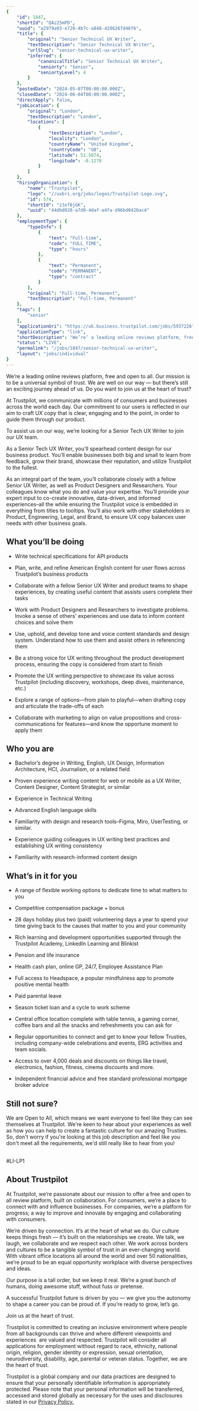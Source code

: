 ```yaml
---
{
	"id": 1847,
	"shortId": "QAz25mPD",
	"uuid": "a2979a93-e720-4b7c-a848-4286267d46f6",
	"title": {
		"original": "Senior Technical UX Writer",
		"textDescription": "Senior Technical UX Writer",
		"urlSlug": "senior-technical-ux-writer",
		"inferred": {
			"canonicalTitle": "Senior Technical UX Writer",
			"seniorty": "Senior",
			"seniortyLevel": 4
		}
	},
	"postedDate": "2024-05-07T00:00:00.000Z",
	"closedDate": "2024-06-04T00:00:00.000Z",
	"directApply": false,
	"jobLocation": {
		"original": "London",
		"textDescription": "London",
		"locations": [
			{
				"textDescription": "London",
				"locality": "London",
				"countryName": "United Kingdom",
				"countryCode": "GB",
				"latitude": 51.5074,
				"longitude": -0.1278
			}
		]
	},
	"hiringOrganization": {
		"name": "Trustpilot",
		"logo": "//uxbri.org/jobs/logos/Trustpilot-Logo.svg",
		"id": 574,
		"shortId": "z3xf8jGK",
		"uuid": "44dbd028-a7d0-4daf-a4fa-d96bd0420ac4"
	},
	"employmentType": {
		"typeInfo": [
			{
				"text": "Full-time",
				"code": "FULL_TIME",
				"type": "hours"
			},
			{
				"text": "Permanent",
				"code": "PERMANENT",
				"type": "contract"
			}
		],
		"original": "Full-time, Permanent",
		"textDescription": "Full-time, Permanent"
	},
	"tags": [
		"senior"
	],
	"applicationUri": "https://uk.business.trustpilot.com/jobs/5937226",
	"applicationType": "link",
	"shortDescription": "We’re’ a leading online reviews platform, free and open to all. Our mission is to be a universal symbol of trust. We are well on our way — but there’s’ still an exciting journey ahead of us. Do you",
	"status": "LIVE",
	"permalink": "/jobs/1847/senior-technical-ux-writer",
	"layout": "jobs/individual"
}
---
```

<p>We’re a leading online reviews platform, free and open to all. Our mission is to be a universal symbol of trust. We are well on our way — but there’s still an exciting journey ahead of us. Do you want to join us at the heart of trust?</p><p>At Trustpilot, we communicate with millions of consumers and businesses across the world each day. Our commitment to our users is reflected in our aim to craft UX copy that is clear, engaging and to the point, in order to guide them through our product.</p><p>To assist us on our way, we’re looking for a Senior Tech UX Writer to join our UX team.</p><p>As a Senior Tech UX Writer, you'll spearhead content design for our business product. You’ll enable businesses both big and small to learn from feedback, grow their brand, showcase their reputation, and utilize Trustpilot to the fullest.&nbsp;</p><p>As an integral part of the team, you’ll collaborate closely with a fellow Senior UX Writer, as well as Product Designers and Researchers. Your colleagues know what you do and value your expertise. You’ll provide your expert input to co-create innovative, data-driven, and informed experiences–all the while ensuring the Trustpilot voice is embedded in everything from titles to tooltips. You’ll also work with other stakeholders in Product, Engineering, Legal, and Brand, to ensure UX copy balances user needs with other business goals.&nbsp;</p><h2>What you’ll be doing</h2><ul><li><p>Write technical specifications for API products</p></li><li><p>Plan, write, and refine American English content for user flows across Trustpilot’s business products&nbsp;</p></li><li><p>Collaborate with a fellow Senior UX Writer and product teams to shape experiences, by creating useful content that assists users complete their tasks</p></li><li><p>Work with Product Designers and Researchers to investigate problems. Invoke a sense of others' experiences and use data to inform content choices and solve them</p></li><li><p>Use, uphold, and develop tone and voice content standards and design system. Understand how to use them and assist others in referencing them &nbsp;</p></li><li><p>Be a strong voice for UX writing throughout the product development process, ensuring the copy is considered from start to finish</p></li><li><p>Promote the UX writing perspective to showcase its value across Trustpilot (including discovery, workshops, deep dives, maintenance, etc.)</p></li><li><p>Explore a range of options—from plain to playful—when drafting copy and articulate the trade-offs of each</p></li><li><p>Collaborate with marketing to align on value propositions and cross-communications for features—and know the opportune moment to apply them</p></li></ul><h2>Who you are</h2><ul><li><p>Bachelor’s degree in Writing, English, UX Design, Information Architecture, HCI, Journalism, or a related field</p></li><li><p>Proven experience writing content for web or mobile as a UX Writer, Content Designer, Content Strategist, or similar</p></li><li><p>Experience in Technical Writing</p></li><li><p>Advanced English language skills</p></li><li><p>Familiarity with design and research tools–Figma, Miro, UserTesting, or similar.&nbsp;</p></li><li><p>Experience guiding colleagues in UX writing best practices and establishing UX writing consistency</p></li><li><p>Familiarity with research-informed content design</p></li></ul><h2>What’s in it for you</h2><ul><li><p>A range of flexible working options to dedicate time to what matters to you</p></li><li><p>Competitive compensation package + bonus</p></li><li><p>28 days holiday plus two (paid) volunteering days a year to spend your time giving back to the causes that matter to you and your community</p></li><li><p>Rich learning and development opportunities supported through the Trustpilot Academy, LinkedIn Learning and Blinkist</p></li><li><p>Pension and life insurance</p></li><li><p>Health cash plan, online GP, 24/7, Employee Assistance Plan</p></li><li><p>Full access to Headspace, a popular mindfulness app to promote positive mental health</p></li><li><p>Paid parental leave</p></li><li><p>Season ticket loan and a cycle to work scheme</p></li><li><p>Central office location complete with table tennis, a gaming corner, coffee bars and all the snacks and refreshments you can ask for</p></li><li><p>Regular opportunities to connect and get to know your fellow Trusties, including company-wide celebrations and events, ERG activities and team socials.</p></li><li><p>Access to over 4,000 deals and discounts on things like travel, electronics, fashion, fitness, cinema discounts and more.</p></li><li><p>Independent financial advice and free standard professional mortgage broker advice</p></li></ul><h2>Still not sure?</h2><p>We are Open to All, which means we want everyone to feel like they can see themselves at Trustpilot. We're keen to hear about your experiences as well as how you can help to create a fantastic culture for our amazing Trusties. So, don't worry if you're looking at this job description and feel like you don't meet all the requirements, we'd still really like to hear from you!</p><p><strong><br></strong>#LI-LP1</p><h2>About Trustpilot</h2><p>At Trustpilot, we’re passionate about our mission to offer a free and open to all review platform, built on collaboration. For consumers, we’re a place to connect with and influence businesses. For companies, we’re a platform for progress; a way to improve and innovate by engaging and collaborating with consumers.&nbsp;</p><p>We’re driven by connection. It’s at the heart of what we do. Our culture keeps things fresh –– it’s built on the relationships we create. We talk, we laugh, we collaborate and we respect each other.&nbsp;We work across borders and cultures to be a tangible symbol of trust in an ever-changing world. With vibrant office locations all around the world and over 50 nationalities, we’re proud to be an equal opportunity workplace with diverse perspectives and ideas.&nbsp;</p><p>Our purpose is a tall order, but we keep it real. We’re a great bunch of humans, doing awesome stuff, without fuss or pretense.&nbsp;</p><p>A successful Trustpilot future is driven by you –– we give you the autonomy to shape a career you can be proud of. If you’re ready to grow, let’s go.&nbsp;</p><p>Join us at the heart of trust.</p><p>Trustpilot is committed to creating an inclusive environment where people from all backgrounds can thrive and where different viewpoints and experiences&nbsp; are valued and respected. Trustpilot will consider all applications for employment without regard to race, ethnicity, national origin, religion, gender identity or expression, sexual orientation, neurodiversity, disability, age, parental or veteran status. Together, we are the heart of trust.</p><p>Trustpilot is a global company and our data practices are designed to ensure that your personally identifiable information is appropriately protected. Please note that your personal information will be transferred, accessed and stored globally as necessary for the uses and disclosures stated in our <a target="_blank" rel="noopener noreferrer nofollow" href="https://assets.ctfassets.net/b7g9mrbfayuu/3XVnBIb9fwbVemyPsovTVv/848c2ab03ee552f87f87dfba620ebbe6/data-privacy-candidates-2024.pdf">Privacy Policy.</a></p>
